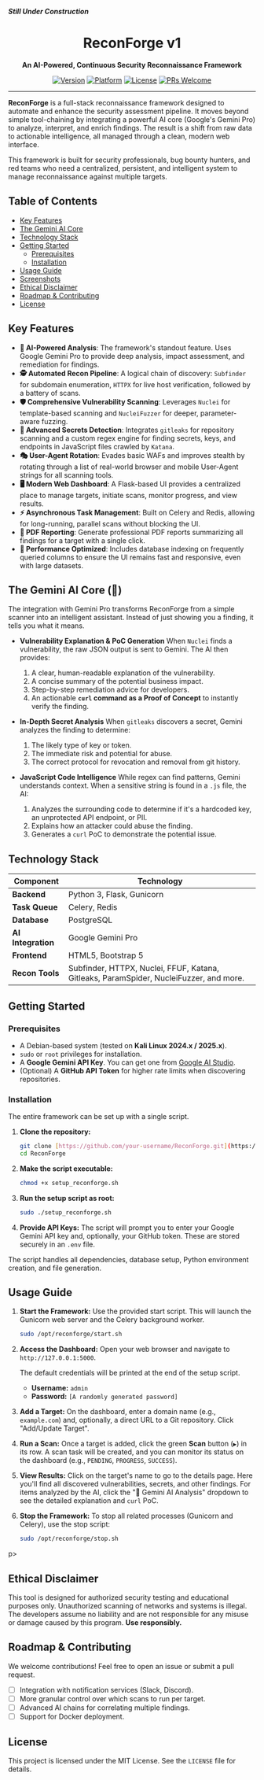 ***Still Under Construction***

<h1 align="center">ReconForge v1</h1>

<p align="center">
  <strong>An AI-Powered, Continuous Security Reconnaissance Framework</strong>
</p>

<p align="center">
    <a href="#"><img src="https://img.shields.io/badge/version-v1-blue.svg" alt="Version"></a>
    <a href="#"><img src="https://img.shields.io/badge/platform-Kali_Linux-lightgrey.svg" alt="Platform"></a>
    <a href="#"><img src="https://img.shields.io/badge/license-MIT-green.svg" alt="License"></a>
    <a href="#"><img src="https://img.shields.io/badge/PRs-welcome-brightgreen.svg" alt="PRs Welcome"></a>
</p>

---

**ReconForge** is a full-stack reconnaissance framework designed to automate and enhance the security assessment pipeline. It moves beyond simple tool-chaining by integrating a powerful AI core (Google's Gemini Pro) to analyze, interpret, and enrich findings. The result is a shift from raw data to actionable intelligence, all managed through a clean, modern web interface.

This framework is built for security professionals, bug bounty hunters, and red teams who need a centralized, persistent, and intelligent system to manage reconnaissance against multiple targets.

## Table of Contents
- [Key Features](#key-features)
- [The Gemini AI Core](#the-gemini-ai-core-)
- [Technology Stack](#technology-stack)
- [Getting Started](#getting-started)
  - [Prerequisites](#prerequisites)
  - [Installation](#installation)
- [Usage Guide](#usage-guide)
- [Screenshots](#screenshots)
- [Ethical Disclaimer](#ethical-disclaimer)
- [Roadmap & Contributing](#roadmap--contributing)
- [License](#license)

## Key Features

- **🤖 AI-Powered Analysis**: The framework's standout feature. Uses Google Gemini Pro to provide deep analysis, impact assessment, and remediation for findings.
- **🕵️ Automated Recon Pipeline**: A logical chain of discovery: `Subfinder` for subdomain enumeration, `HTTPX` for live host verification, followed by a battery of scans.
- **🛡️ Comprehensive Vulnerability Scanning**: Leverages `Nuclei` for template-based scanning and `NucleiFuzzer` for deeper, parameter-aware fuzzing.
- **🤫 Advanced Secrets Detection**: Integrates `gitleaks` for repository scanning and a custom regex engine for finding secrets, keys, and endpoints in JavaScript files crawled by `Katana`.
- **🎭 User-Agent Rotation**: Evades basic WAFs and improves stealth by rotating through a list of real-world browser and mobile User-Agent strings for all scanning tools.
- **🖥️ Modern Web Dashboard**: A Flask-based UI provides a centralized place to manage targets, initiate scans, monitor progress, and view results.
- **⚡ Asynchronous Task Management**: Built on Celery and Redis, allowing for long-running, parallel scans without blocking the UI.
- **📄 PDF Reporting**: Generate professional PDF reports summarizing all findings for a target with a single click.
- **🚀 Performance Optimized**: Includes database indexing on frequently queried columns to ensure the UI remains fast and responsive, even with large datasets.

## The Gemini AI Core (🧠)

The integration with Gemini Pro transforms ReconForge from a simple scanner into an intelligent assistant. Instead of just showing you a finding, it tells you what it means.

* **Vulnerability Explanation & PoC Generation**
    When `Nuclei` finds a vulnerability, the raw JSON output is sent to Gemini. The AI then provides:
    1.  A clear, human-readable explanation of the vulnerability.
    2.  A concise summary of the potential business impact.
    3.  Step-by-step remediation advice for developers.
    4.  An actionable **`curl` command as a Proof of Concept** to instantly verify the finding.

* **In-Depth Secret Analysis**
    When `gitleaks` discovers a secret, Gemini analyzes the finding to determine:
    1.  The likely type of key or token.
    2.  The immediate risk and potential for abuse.
    3.  The correct protocol for revocation and removal from git history.

* **JavaScript Code Intelligence**
    While regex can find patterns, Gemini understands context. When a sensitive string is found in a `.js` file, the AI:
    1.  Analyzes the surrounding code to determine if it's a hardcoded key, an unprotected API endpoint, or PII.
    2.  Explains how an attacker could abuse the finding.
    3.  Generates a `curl` PoC to demonstrate the potential issue.

## Technology Stack

| Component         | Technology                                                                                                    |
| ----------------- | ------------------------------------------------------------------------------------------------------------- |
| **Backend** | Python 3, Flask, Gunicorn                                                                                     |
| **Task Queue** | Celery, Redis                                                                                                 |
| **Database** | PostgreSQL                                                                                                    |
| **AI Integration**| Google Gemini Pro                                                                                             |
| **Frontend** | HTML5, Bootstrap 5                                                                                            |
| **Recon Tools** | Subfinder, HTTPX, Nuclei, FFUF, Katana, Gitleaks, ParamSpider, NucleiFuzzer, and more.                          |

## Getting Started

### Prerequisites
- A Debian-based system (tested on **Kali Linux 2024.x / 2025.x**).
- `sudo` or `root` privileges for installation.
- A **Google Gemini API Key**. You can get one from [Google AI Studio](https://aistudio.google.com/app/apikey).
- (Optional) A **GitHub API Token** for higher rate limits when discovering repositories.

### Installation

The entire framework can be set up with a single script.

1.  **Clone the repository:**
    ```bash
    git clone [https://github.com/your-username/ReconForge.git](https://github.com/your-username/ReconForge.git)
    cd ReconForge
    ```

2.  **Make the script executable:**
    ```bash
    chmod +x setup_reconforge.sh
    ```

3.  **Run the setup script as root:**
    ```bash
    sudo ./setup_reconforge.sh
    ```

4.  **Provide API Keys:** The script will prompt you to enter your Google Gemini API key and, optionally, your GitHub token. These are stored securely in an `.env` file.

The script handles all dependencies, database setup, Python environment creation, and file generation.

## Usage Guide

1.  **Start the Framework:**
    Use the provided start script. This will launch the Gunicorn web server and the Celery background worker.
    ```bash
    sudo /opt/reconforge/start.sh
    ```

2.  **Access the Dashboard:**
    Open your web browser and navigate to `http://127.0.0.1:5000`.
    
    The default credentials will be printed at the end of the setup script.
    -   **Username:** `admin`
    -   **Password:** `[A randomly generated password]`

3.  **Add a Target:**
    On the dashboard, enter a domain name (e.g., `example.com`) and, optionally, a direct URL to a Git repository. Click "Add/Update Target".

4.  **Run a Scan:**
    Once a target is added, click the green **Scan** button (`▶`) in its row. A scan task will be created, and you can monitor its status on the dashboard (e.g., `PENDING`, `PROGRESS`, `SUCCESS`).

5.  **View Results:**
    Click on the target's name to go to the details page. Here you'll find all discovered vulnerabilities, secrets, and other findings. For items analyzed by the AI, click the "🤖 Gemini AI Analysis" dropdown to see the detailed explanation and `curl` PoC.

6.  **Stop the Framework:**
    To stop all related processes (Gunicorn and Celery), use the stop script:
    ```bash
    sudo /opt/reconforge/stop.sh
    ```
    
p>

## Ethical Disclaimer
This tool is designed for authorized security testing and educational purposes only. Unauthorized scanning of networks and systems is illegal. The developers assume no liability and are not responsible for any misuse or damage caused by this program. **Use responsibly.**

## Roadmap & Contributing
We welcome contributions! Feel free to open an issue or submit a pull request.

-   [ ] Integration with notification services (Slack, Discord).
-   [ ] More granular control over which scans to run per target.
-   [ ] Advanced AI chains for correlating multiple findings.
-   [ ] Support for Docker deployment.

## License
This project is licensed under the MIT License. See the `LICENSE` file for details.
